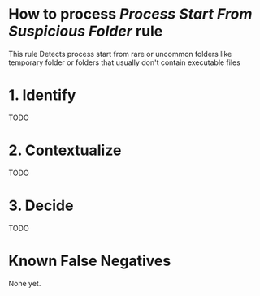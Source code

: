 # How to process *Process Start From Suspicious Folder* rule
This rule Detects process start from rare or uncommon folders like temporary folder or folders that usually don't contain executable files

# 1. Identify
TODO

# 2. Contextualize
TODO

# 3. Decide
TODO

# Known False Negatives
None yet.
